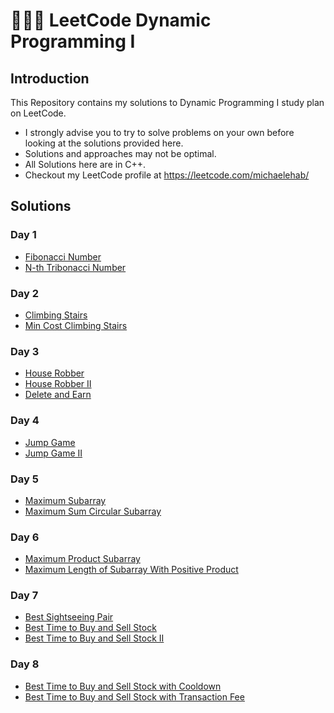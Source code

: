 # 🧑🏻‍💻 LeetCode Dynamic Programming I
## Introduction
This Repository contains my solutions to Dynamic Programming I study plan on LeetCode.
* I strongly advise you to try to solve problems on your own before looking at the solutions provided here.
* Solutions and approaches may not be optimal.
* All Solutions here are in C++.
* Checkout my LeetCode profile at https://leetcode.com/michaelehab/

## Solutions
### Day 1
* <a href="./Day1/509.Fibonacci-Number.cpp">Fibonacci Number</a>
* <a href="./Day1/1137.N-th-Tribonacci-Number.cpp">N-th Tribonacci Number</a>

### Day 2
* <a href="./Day2/70.Climbing-Stairs.cpp">Climbing Stairs</a>
* <a href="./Day2/746.Min-Cost-Climbing-Stairs.cpp">Min Cost Climbing Stairs</a>

### Day 3
* <a href="./Day3/198.House-Robber.cpp">House Robber</a>
* <a href="./Day3/213.House-Robber-II.cpp">House Robber II</a>
* <a href="./Day3/740.Delete-and-Earn.cpp">Delete and Earn</a>

### Day 4
* <a href="./Day4/55.Jump-Game.cpp">Jump Game</a>
* <a href="./Day4/45.Jump-Game-II.cpp">Jump Game II</a>

### Day 5
* <a href="./Day5/53.Maximum-Subarrayy.cpp">Maximum Subarray</a>
* <a href="./Day5/918.Maximum-Sum-Circular-Subarray.cpp">Maximum Sum Circular Subarray</a>

### Day 6
* <a href="./Day6/152.Maximum-Product-Subarray.cpp">Maximum Product Subarray</a>
* <a href="./Day6/1567.Maximum-Length-of-Subarray-With-Positive-Product.cpp">Maximum Length of Subarray With Positive Product</a>

### Day 7
* <a href="./Day7/1014.Best-Sightseeing-Pair.cpp">Best Sightseeing Pair</a>
* <a href="./Day7/121.Best-Time-to-Buy-and-Sell-Stock.cpp">Best Time to Buy and Sell Stock</a>
* <a href="./Day7/122. Best Time to Buy and Sell Stock II">Best Time to Buy and Sell Stock II</a>

### Day 8
* <a href="./Day8/309.Best-Time-to-Buy-and-Sell-Stock-with-Cooldown.cpp">Best Time to Buy and Sell Stock with Cooldown</a>
* <a href="./Day8/714.Best-Time-to-Buy-and-Sell-Stock-with-Transaction-Fee.cpp">Best Time to Buy and Sell Stock with Transaction Fee</a>
